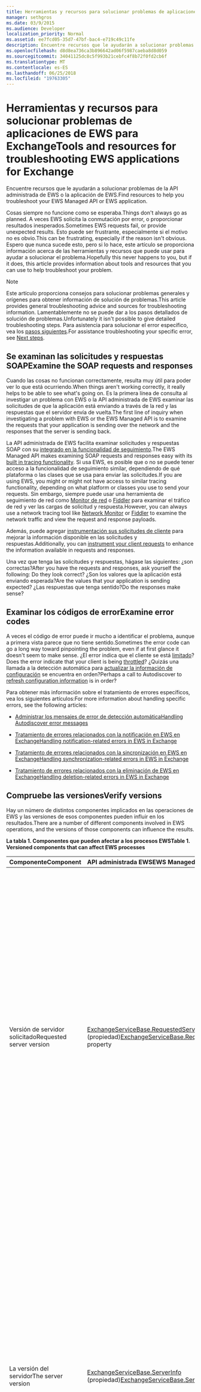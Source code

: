 ```yaml
---
title: Herramientas y recursos para solucionar problemas de aplicaciones de EWS para Exchange
manager: sethgros
ms.date: 03/9/2015
ms.audience: Developer
localization_priority: Normal
ms.assetid: ee7fcd05-35d7-47bf-bac4-e719c49c11fe
description: Encuentre recursos que le ayudarán a solucionar problemas de la API administrada de EWS o la aplicación de EWS.
ms.openlocfilehash: d8d8ea736ca3b896642ad06f5987caeba8d8d059
ms.sourcegitcommit: 34041125dc8c5f993b21cebfc4f8b72f0fd2cb6f
ms.translationtype: MT
ms.contentlocale: es-ES
ms.lasthandoff: 06/25/2018
ms.locfileid: "19763305"
---
```

# <a name="tools-and-resources-for-troubleshooting-ews-applications-for-exchange"></a><span data-ttu-id="48233-103">Herramientas y recursos para solucionar problemas de aplicaciones de EWS para Exchange</span><span class="sxs-lookup"><span data-stu-id="48233-103">Tools and resources for troubleshooting EWS applications for Exchange</span></span>

<span data-ttu-id="48233-104">Encuentre recursos que le ayudarán a solucionar problemas de la API administrada de EWS o la aplicación de EWS.</span><span class="sxs-lookup"><span data-stu-id="48233-104">Find resources to help you troubleshoot your EWS Managed API or EWS application.</span></span>
  
<span data-ttu-id="48233-105">Cosas siempre no funcione como se esperaba.</span><span class="sxs-lookup"><span data-stu-id="48233-105">Things don't always go as planned.</span></span> <span data-ttu-id="48233-106">A veces EWS solicita la conmutación por error, o proporcionar resultados inesperados.</span><span class="sxs-lookup"><span data-stu-id="48233-106">Sometimes EWS requests fail, or provide unexpected results.</span></span> <span data-ttu-id="48233-107">Esto puede ser frustrante, especialmente si el motivo no es obvio.</span><span class="sxs-lookup"><span data-stu-id="48233-107">This can be frustrating, especially if the reason isn't obvious.</span></span> <span data-ttu-id="48233-108">Espero que nunca sucede esto, pero si lo hace, este artículo se proporciona información acerca de las herramientas y recursos que puede usar para ayudar a solucionar el problema.</span><span class="sxs-lookup"><span data-stu-id="48233-108">Hopefully this never happens to you, but if it does, this article provides information about tools and resources that you can use to help troubleshoot your problem.</span></span>
  
> [!NOTE]
> <span data-ttu-id="48233-109">Este artículo proporciona consejos para solucionar problemas generales y orígenes para obtener información de solución de problemas.</span><span class="sxs-lookup"><span data-stu-id="48233-109">This article provides general troubleshooting advice and sources for troubleshooting information.</span></span> <span data-ttu-id="48233-110">Lamentablemente no se puede dar a los pasos detallados de solución de problemas.</span><span class="sxs-lookup"><span data-stu-id="48233-110">Unfortunately it isn't possible to give detailed troubleshooting steps.</span></span> <span data-ttu-id="48233-111">Para asistencia para solucionar el error específico, vea los [pasos siguientes](#bk_NextSteps).</span><span class="sxs-lookup"><span data-stu-id="48233-111">For assistance troubleshooting your specific error, see [Next steps](#bk_NextSteps).</span></span> 
  
## <a name="examine-the-soap-requests-and-responses"></a><span data-ttu-id="48233-112">Se examinan las solicitudes y respuestas SOAP</span><span class="sxs-lookup"><span data-stu-id="48233-112">Examine the SOAP requests and responses</span></span>

<span data-ttu-id="48233-113">Cuando las cosas no funcionan correctamente, resulta muy útil para poder ver lo que está ocurriendo.</span><span class="sxs-lookup"><span data-stu-id="48233-113">When things aren't working correctly, it really helps to be able to see what's going on.</span></span> <span data-ttu-id="48233-114">Es la primera línea de consulta al investigar un problema con EWS o la API administrada de EWS examinar las solicitudes de que la aplicación está enviando a través de la red y las respuestas que el servidor envía de vuelta.</span><span class="sxs-lookup"><span data-stu-id="48233-114">The first line of inquiry when investigating a problem with EWS or the EWS Managed API is to examine the requests that your application is sending over the network and the responses that the server is sending back.</span></span>
  
<span data-ttu-id="48233-115">La API administrada de EWS facilita examinar solicitudes y respuestas SOAP con su [integrado en la funcionalidad de seguimiento](how-to-trace-requests-responses-to-troubleshoot-ews-managed-api-applications.md).</span><span class="sxs-lookup"><span data-stu-id="48233-115">The EWS Managed API makes examining SOAP requests and responses easy with its [built in tracing functionality](how-to-trace-requests-responses-to-troubleshoot-ews-managed-api-applications.md).</span></span> <span data-ttu-id="48233-116">Si usa EWS, es posible que o no se puede tener acceso a la funcionalidad de seguimiento similar, dependiendo de qué plataforma o las clases que se usa para enviar las solicitudes.</span><span class="sxs-lookup"><span data-stu-id="48233-116">If you are using EWS, you might or might not have access to similar tracing functionality, depending on what platform or classes you use to send your requests.</span></span> <span data-ttu-id="48233-117">Sin embargo, siempre puede usar una herramienta de seguimiento de red como [Monitor de red](http://www.microsoft.com/en-us/download/details.aspx?id=4865) o [Fiddler](http://www.telerik.com/fiddler) para examinar el tráfico de red y ver las cargas de solicitud y respuesta.</span><span class="sxs-lookup"><span data-stu-id="48233-117">However, you can always use a network tracing tool like [Network Monitor](http://www.microsoft.com/en-us/download/details.aspx?id=4865) or [Fiddler](http://www.telerik.com/fiddler) to examine the network traffic and view the request and response payloads.</span></span> 
  
<span data-ttu-id="48233-118">Además, puede agregar [instrumentación sus solicitudes de cliente](instrumenting-client-requests-for-ews-and-rest-in-exchange.md) para mejorar la información disponible en las solicitudes y respuestas.</span><span class="sxs-lookup"><span data-stu-id="48233-118">Additionally, you can [instrument your client requests](instrumenting-client-requests-for-ews-and-rest-in-exchange.md) to enhance the information available in requests and responses.</span></span> 
  
<span data-ttu-id="48233-119">Una vez que tenga las solicitudes y respuestas, hágase las siguientes: ¿son correctas?</span><span class="sxs-lookup"><span data-stu-id="48233-119">After you have the requests and responses, ask yourself the following: Do they look correct?</span></span> <span data-ttu-id="48233-120">¿Son los valores que la aplicación está enviando esperada?</span><span class="sxs-lookup"><span data-stu-id="48233-120">Are the values that your application is sending expected?</span></span> <span data-ttu-id="48233-121">¿Las respuestas que tenga sentido?</span><span class="sxs-lookup"><span data-stu-id="48233-121">Do the responses make sense?</span></span>
  
## <a name="examine-error-codes"></a><span data-ttu-id="48233-122">Examinar los códigos de error</span><span class="sxs-lookup"><span data-stu-id="48233-122">Examine error codes</span></span>

<span data-ttu-id="48233-123">A veces el código de error puede ir mucho a identificar el problema, aunque a primera vista parece que no tiene sentido.</span><span class="sxs-lookup"><span data-stu-id="48233-123">Sometimes the error code can go a long way toward pinpointing the problem, even if at first glance it doesn't seem to make sense.</span></span> <span data-ttu-id="48233-124">¿El error indica que el cliente se está [limitado](ews-throttling-in-exchange.md)?</span><span class="sxs-lookup"><span data-stu-id="48233-124">Does the error indicate that your client is being [throttled](ews-throttling-in-exchange.md)?</span></span> <span data-ttu-id="48233-125">¿Quizás una llamada a la detección automática para [actualizar la información de configuración](how-to-refresh-configuration-information-by-using-autodiscover.md) se encuentra en orden?</span><span class="sxs-lookup"><span data-stu-id="48233-125">Perhaps a call to Autodiscover to [refresh configuration information](how-to-refresh-configuration-information-by-using-autodiscover.md) is in order?</span></span> 
  
<span data-ttu-id="48233-126">Para obtener más información sobre el tratamiento de errores específicos, vea los siguientes artículos:</span><span class="sxs-lookup"><span data-stu-id="48233-126">For more information about handling specific errors, see the following articles:</span></span>
  
- [<span data-ttu-id="48233-127">Administrar los mensajes de error de detección automática</span><span class="sxs-lookup"><span data-stu-id="48233-127">Handling Autodiscover error messages</span></span>](handling-autodiscover-error-messages.md)
    
- [<span data-ttu-id="48233-128">Tratamiento de errores relacionados con la notificación en EWS en Exchange</span><span class="sxs-lookup"><span data-stu-id="48233-128">Handling notification-related errors in EWS in Exchange</span></span>](handling-notification-related-errors-in-ews-in-exchange.md)
    
- [<span data-ttu-id="48233-129">Tratamiento de errores relacionados con la sincronización en EWS en Exchange</span><span class="sxs-lookup"><span data-stu-id="48233-129">Handling synchronization-related errors in EWS in Exchange</span></span>](handling-synchronization-related-errors-in-ews-in-exchange.md)
    
- [<span data-ttu-id="48233-130">Tratamiento de errores relacionados con la eliminación de EWS en Exchange</span><span class="sxs-lookup"><span data-stu-id="48233-130">Handling deletion-related errors in EWS in Exchange</span></span>](handling-deletion-related-errors-in-ews-in-exchange.md)
    
## <a name="verify-versions"></a><span data-ttu-id="48233-131">Compruebe las versiones</span><span class="sxs-lookup"><span data-stu-id="48233-131">Verify versions</span></span>

<span data-ttu-id="48233-132">Hay un número de distintos componentes implicados en las operaciones de EWS y las versiones de esos componentes pueden influir en los resultados.</span><span class="sxs-lookup"><span data-stu-id="48233-132">There are a number of different components involved in EWS operations, and the versions of those components can influence the results.</span></span>
  
<span data-ttu-id="48233-133">**La tabla 1. Componentes que pueden afectar a los procesos EWS**</span><span class="sxs-lookup"><span data-stu-id="48233-133">**Table 1. Versioned components that can affect EWS processes**</span></span>

|<span data-ttu-id="48233-134">**Componente**</span><span class="sxs-lookup"><span data-stu-id="48233-134">**Component**</span></span>|<span data-ttu-id="48233-135">**API administrada EWS**</span><span class="sxs-lookup"><span data-stu-id="48233-135">**EWS Managed API**</span></span>|<span data-ttu-id="48233-136">**EWS**</span><span class="sxs-lookup"><span data-stu-id="48233-136">**EWS**</span></span>|<span data-ttu-id="48233-137">**Notas**</span><span class="sxs-lookup"><span data-stu-id="48233-137">**Notes**</span></span>|
|:-----|:-----|:-----|:-----|
|<span data-ttu-id="48233-138">Versión de servidor solicitado</span><span class="sxs-lookup"><span data-stu-id="48233-138">Requested server version</span></span>  <br/> |<span data-ttu-id="48233-139">[ExchangeServiceBase.RequestedServerVersion](http://msdn.microsoft.com/es-es/library/microsoft.exchange.webservices.data.exchangeservicebase.requestedserverversion%28v=exchg.80%29.aspx) (propiedad)</span><span class="sxs-lookup"><span data-stu-id="48233-139">[ExchangeServiceBase.RequestedServerVersion](http://msdn.microsoft.com/es-es/library/microsoft.exchange.webservices.data.exchangeservicebase.requestedserverversion%28v=exchg.80%29.aspx) property</span></span>  <br/> |<span data-ttu-id="48233-140">Elemento [RequestServerVersion](http://msdn.microsoft.com/library/af4032d5-42b3-463e-9d0a-8236d78e5b75%28Office.15%29.aspx)</span><span class="sxs-lookup"><span data-stu-id="48233-140">[RequestServerVersion](http://msdn.microsoft.com/library/af4032d5-42b3-463e-9d0a-8236d78e5b75%28Office.15%29.aspx) element</span></span>  <br/> |<span data-ttu-id="48233-141">Este valor controla qué versión del esquema EWS se utiliza para procesar la solicitud EWS.</span><span class="sxs-lookup"><span data-stu-id="48233-141">This value controls which version of the EWS schema is used to process the EWS request.</span></span> <span data-ttu-id="48233-142">Asegúrese de que la versión del esquema especificado aquí tiene sentido para la solicitud que va a enviar.</span><span class="sxs-lookup"><span data-stu-id="48233-142">Make sure that the schema version specified here makes sense for the request you are sending.</span></span> <span data-ttu-id="48233-143">Algunas operaciones y propiedades no están disponibles en versiones anteriores del esquema.</span><span class="sxs-lookup"><span data-stu-id="48233-143">Some properties and operations are not available in earlier versions of the schema.</span></span>  <br/> |
|<span data-ttu-id="48233-144">La versión del servidor</span><span class="sxs-lookup"><span data-stu-id="48233-144">The server version</span></span>  <br/> |<span data-ttu-id="48233-145">[ExchangeServiceBase.ServerInfo](http://msdn.microsoft.com/es-es/library/microsoft.exchange.webservices.data.exchangeservicebase.serverinfo%28v=exchg.80%29.aspx) (propiedad)</span><span class="sxs-lookup"><span data-stu-id="48233-145">[ExchangeServiceBase.ServerInfo](http://msdn.microsoft.com/es-es/library/microsoft.exchange.webservices.data.exchangeservicebase.serverinfo%28v=exchg.80%29.aspx) property</span></span>  <br/> |<span data-ttu-id="48233-146">Elemento [ServerVersionInfo](http://msdn.microsoft.com/library/c04a6872-ca27-432b-aac2-36b023d0afc6%28Office.15%29.aspx)</span><span class="sxs-lookup"><span data-stu-id="48233-146">[ServerVersionInfo](http://msdn.microsoft.com/library/c04a6872-ca27-432b-aac2-36b023d0afc6%28Office.15%29.aspx) element</span></span>  <br/> |<span data-ttu-id="48233-147">Este valor devuelto por el servidor en respuestas EWS e indica la versión del servidor que procesa la respuesta.</span><span class="sxs-lookup"><span data-stu-id="48233-147">This value is returned by the server in EWS responses, and indicates the version of the server that processed the response.</span></span> <span data-ttu-id="48233-148">Asegúrese de que este valor es el esperado.</span><span class="sxs-lookup"><span data-stu-id="48233-148">Make sure this value is what you expect.</span></span> <span data-ttu-id="48233-149">Si es posible, asegúrese de que el servidor de Exchange se está ejecutando la actualización más reciente de la versión principal de Exchange.</span><span class="sxs-lookup"><span data-stu-id="48233-149">If possible, make sure that the Exchange server is running the most recent update for your major version of Exchange.</span></span>  <br/> |
|<span data-ttu-id="48233-150">La versión de la API administrada de EWS</span><span class="sxs-lookup"><span data-stu-id="48233-150">The EWS Managed API version</span></span>  <br/> |<span data-ttu-id="48233-151">La propiedad de versión del producto del archivo Microsoft.Exchange.WebServices.dll.</span><span class="sxs-lookup"><span data-stu-id="48233-151">The Product version property of the Microsoft.Exchange.WebServices.dll file.</span></span>  <br/> |<span data-ttu-id="48233-152">No disponible</span><span class="sxs-lookup"><span data-stu-id="48233-152">Not applicable</span></span>  <br/> |<span data-ttu-id="48233-153">Si está utilizando la API administrada de EWS, asegúrese de que está usando [la versión más reciente](http://aka.ms/ews-managed-api-readme).</span><span class="sxs-lookup"><span data-stu-id="48233-153">If you're using the EWS Managed API, make sure that you are using [the most recent version](http://aka.ms/ews-managed-api-readme).</span></span>  <br/> |
   
## <a name="verify-access"></a><span data-ttu-id="48233-154">Comprobación del acceso</span><span class="sxs-lookup"><span data-stu-id="48233-154">Verify access</span></span>

<span data-ttu-id="48233-155">EWS está habilitado de forma predeterminada, pero [se pueden cambiar los valores predeterminados](how-to-control-access-to-ews-in-exchange.md).</span><span class="sxs-lookup"><span data-stu-id="48233-155">EWS is enabled by default, but [defaults can be changed](how-to-control-access-to-ews-in-exchange.md).</span></span> <span data-ttu-id="48233-156">Use el cmdlet [Get-OrganizationConfig](http://technet.microsoft.com/es-es/library/bb124754.aspx) para asegurarse de que EWS esté habilitado en el servidor y el cmdlet [Get-CASMailbox](http://technet.microsoft.com/es-es/library/aa997571.aspx) para asegurarse de que EWS está habilitado para el buzón del usuario.</span><span class="sxs-lookup"><span data-stu-id="48233-156">Use the [Get-OrganizationConfig](http://technet.microsoft.com/es-es/library/bb124754.aspx) cmdlet to make sure that EWS is enabled on the server, and the [Get-CASMailbox](http://technet.microsoft.com/es-es/library/aa997571.aspx) cmdlet to make sure that EWS is enabled for the user's mailbox.</span></span> <span data-ttu-id="48233-157">También comprobar ambas respuestas de cmdlet para una dirección URL de EWS permitirán o bloquean lista y asegúrese de que no se bloquea la aplicación de uso de EWS.</span><span class="sxs-lookup"><span data-stu-id="48233-157">Also check both cmdlet responses for an EWS allow or block list, and make sure that your application isn't blocked from using EWS.</span></span> 
  
<span data-ttu-id="48233-158">También debe comprobar que la [configuración de autenticación predeterminada](http://technet.microsoft.com/es-es/library/gg247612%28v=exchg.150%29.aspx) en el directorio virtual de EWS no se han modificado.</span><span class="sxs-lookup"><span data-stu-id="48233-158">You should also verify that the [default authentication settings](http://technet.microsoft.com/es-es/library/gg247612%28v=exchg.150%29.aspx) on the EWS virtual directory have not been modified.</span></span> 
  
## <a name="try-another-ews-client"></a><span data-ttu-id="48233-159">Probar con otro cliente EWS</span><span class="sxs-lookup"><span data-stu-id="48233-159">Try another EWS client</span></span>

<span data-ttu-id="48233-160">En ocasiones, es útil probar la misma solicitud desde otro cliente y comparar los resultados.</span><span class="sxs-lookup"><span data-stu-id="48233-160">Sometimes it is helpful to try the same request from another client and compare results.</span></span> <span data-ttu-id="48233-161">Si otro cliente obtiene resultados diferentes, ¿qué es diferente?</span><span class="sxs-lookup"><span data-stu-id="48233-161">If another client gets different results, what is different?</span></span> <span data-ttu-id="48233-162">Averiguar qué es diferente entre la solicitud es correcta y una solicitud errónea puede ayudar a explicar por qué se están produciendo errores de una solicitud en particular.</span><span class="sxs-lookup"><span data-stu-id="48233-162">Figuring out what is different between a successful request and a failed request can help explain why a particular request is failing.</span></span>
  
<span data-ttu-id="48233-163">Mientras que sin duda puede escribir otro cliente para probar con, no es necesario!</span><span class="sxs-lookup"><span data-stu-id="48233-163">While you can certainly write another client to test with, you don't have to!</span></span> <span data-ttu-id="48233-164">[EWSEditor](http://ewseditor.codeplex.com/) es un cliente de ejemplo que usa la API administrada de EWS y EWS.</span><span class="sxs-lookup"><span data-stu-id="48233-164">[EWSEditor](http://ewseditor.codeplex.com/) is a sample client that uses the EWS Managed API and EWS.</span></span> <span data-ttu-id="48233-165">Puede descargar al cliente (incluido el código de origen) y usarlo para probar las mismas solicitudes que se producen errores en la aplicación.</span><span class="sxs-lookup"><span data-stu-id="48233-165">You can download the client (including the source code) and use it to try the same requests that are failing in your application.</span></span> 
  
## <a name="examine-iis-logs"></a><span data-ttu-id="48233-166">Examine los registros de IIS</span><span class="sxs-lookup"><span data-stu-id="48233-166">Examine IIS logs</span></span>

<span data-ttu-id="48233-167">Si tiene acceso al servidor de Exchange, la funcionalidad de registro proporcionada por Internet Information Services (IIS) en los servidores de acceso de cliente puede proporcionar más información acerca de los errores.</span><span class="sxs-lookup"><span data-stu-id="48233-167">If you have access to the Exchange server, the logging functionality provided by Internet Information Services (IIS) on the Client Access servers can provide more information about failures.</span></span> <span data-ttu-id="48233-168">Sin embargo, tenga en cuenta que los registros de IIS sólo será útil si recibe un error HTTP.</span><span class="sxs-lookup"><span data-stu-id="48233-168">However, keep in mind that IIS logs will only be helpful if you are receiving an HTTP error.</span></span>
  
<span data-ttu-id="48233-169">IIS proporciona dos métodos diferentes de registro: [el registro de IIS](http://www.iis.net/learn/manage/provisioning-and-managing-iis/configure-logging-in-iis) y [seguimiento de solicitudes erróneas](http://www.iis.net/learn/troubleshoot/using-failed-request-tracing/troubleshooting-failed-requests-using-tracing-in-iis).</span><span class="sxs-lookup"><span data-stu-id="48233-169">IIS provides two different logging methods: [IIS logging](http://www.iis.net/learn/manage/provisioning-and-managing-iis/configure-logging-in-iis) and [failed requests tracing](http://www.iis.net/learn/troubleshoot/using-failed-request-tracing/troubleshooting-failed-requests-using-tracing-in-iis).</span></span> <span data-ttu-id="48233-170">Para trabajar con los registros de IIS, puede utilizar [Log Parser Studio](http://blogs.technet.com/b/exchange/archive/2012/03/07/introducing-log-parser-studio.aspx), que incluye un número de consultas EWS integradas.</span><span class="sxs-lookup"><span data-stu-id="48233-170">To work with IIS logs, you can use [Log Parser Studio](http://blogs.technet.com/b/exchange/archive/2012/03/07/introducing-log-parser-studio.aspx), which includes a number of built-in EWS queries.</span></span>
  
## <a name="next-steps"></a><span data-ttu-id="48233-171">Siguientes pasos</span><span class="sxs-lookup"><span data-stu-id="48233-171">Next steps</span></span>
<span data-ttu-id="48233-172"><a name="bk_NextSteps"> </a></span><span class="sxs-lookup"><span data-stu-id="48233-172"></span></span>

<span data-ttu-id="48233-173">Ahora que ha aprendido acerca de las herramientas y recursos que puede usar para solucionar problemas, puede que necesite ayuda para comprender la información proporcionada por dichas herramientas.</span><span class="sxs-lookup"><span data-stu-id="48233-173">Now that you've learned about the tools and resources that you can use to troubleshoot, you might need help understanding the information provided by those tools.</span></span> <span data-ttu-id="48233-174">Las siguientes son algunas de las opciones para obtener ayuda:</span><span class="sxs-lookup"><span data-stu-id="48233-174">The following are some options for getting help:</span></span>
  
- <span data-ttu-id="48233-175">[Foro de desarrollo de Exchange Server en MSDN](http://social.msdn.microsoft.com/Forums/en-US/home?category=exchangeserver) : formular una pregunta de la Comunidad de desarrollo de MSDN Exchange Server.</span><span class="sxs-lookup"><span data-stu-id="48233-175">[Exchange Server Development forum on MSDN](http://social.msdn.microsoft.com/Forums/en-US/home?category=exchangeserver) — Ask a question of the MSDN Exchange Server development community.</span></span> 
    
- <span data-ttu-id="48233-176">[StackOverflow](http://stackoverflow.com/tags/ews) : formular una pregunta de la Comunidad de StackOverflow.</span><span class="sxs-lookup"><span data-stu-id="48233-176">[StackOverflow](http://stackoverflow.com/tags/ews) — Ask a question of the StackOverflow community.</span></span> <span data-ttu-id="48233-177">Asegúrese de marcar la entrada de blog con "ews".</span><span class="sxs-lookup"><span data-stu-id="48233-177">Be sure to tag your post with "ews".</span></span> 
    
- <span data-ttu-id="48233-178">[Soporte técnico de Microsoft](http://support.microsoft.com/ph/730/en-us) , póngase en contacto con un profesional de soporte técnico de Microsoft para obtener ayuda.</span><span class="sxs-lookup"><span data-stu-id="48233-178">[Microsoft Support](http://support.microsoft.com/ph/730/en-us) — Contact a Microsoft support professional for assistance.</span></span> 
    
## <a name="see-also"></a><span data-ttu-id="48233-179">Vea también</span><span class="sxs-lookup"><span data-stu-id="48233-179">See also</span></span>


<span data-ttu-id="48233-180">Vea los siguientes artículos:</span><span class="sxs-lookup"><span data-stu-id="48233-180">See the following articles:</span></span>
  
- [<span data-ttu-id="48233-181">Desarrollo de clientes de servicios web de Exchange</span><span class="sxs-lookup"><span data-stu-id="48233-181">Develop web service clients for Exchange</span></span>](develop-web-service-clients-for-exchange.md)
    
- [<span data-ttu-id="48233-182">Seguimiento de las solicitudes y respuestas para solucionar problemas de aplicaciones de la API administrada de EWS</span><span class="sxs-lookup"><span data-stu-id="48233-182">Trace requests and responses to troubleshoot EWS Managed API applications</span></span>](how-to-trace-requests-responses-to-troubleshoot-ews-managed-api-applications.md)
    
- [<span data-ttu-id="48233-183">Instrumentación de las solicitudes de cliente para EWS y REST en Exchange</span><span class="sxs-lookup"><span data-stu-id="48233-183">Instrumenting client requests for EWS and REST in Exchange</span></span>](instrumenting-client-requests-for-ews-and-rest-in-exchange.md)
    
- [<span data-ttu-id="48233-184">EWS limitación en Exchange</span><span class="sxs-lookup"><span data-stu-id="48233-184">EWS throttling in Exchange</span></span>](ews-throttling-in-exchange.md)
    
- [<span data-ttu-id="48233-185">Actualizar información de configuración mediante el uso de detección automática</span><span class="sxs-lookup"><span data-stu-id="48233-185">Refresh configuration information by using Autodiscover</span></span>](how-to-refresh-configuration-information-by-using-autodiscover.md)
    
- [<span data-ttu-id="48233-186">Administrar los mensajes de error de detección automática</span><span class="sxs-lookup"><span data-stu-id="48233-186">Handling Autodiscover error messages</span></span>](handling-autodiscover-error-messages.md)
    
- [<span data-ttu-id="48233-187">Tratamiento de errores relacionados con la notificación en EWS en Exchange</span><span class="sxs-lookup"><span data-stu-id="48233-187">Handling notification-related errors in EWS in Exchange</span></span>](handling-notification-related-errors-in-ews-in-exchange.md)
    
- [<span data-ttu-id="48233-188">Tratamiento de errores relacionados con la sincronización en EWS en Exchange</span><span class="sxs-lookup"><span data-stu-id="48233-188">Handling synchronization-related errors in EWS in Exchange</span></span>](handling-synchronization-related-errors-in-ews-in-exchange.md)
    
- [<span data-ttu-id="48233-189">Tratamiento de errores relacionados con la eliminación de EWS en Exchange</span><span class="sxs-lookup"><span data-stu-id="48233-189">Handling deletion-related errors in EWS in Exchange</span></span>](handling-deletion-related-errors-in-ews-in-exchange.md)
    
- [<span data-ttu-id="48233-190">Configuración del registro en IIS</span><span class="sxs-lookup"><span data-stu-id="48233-190">Configuring Logging in IIS</span></span>](http://www.iis.net/learn/manage/provisioning-and-managing-iis/configure-logging-in-iis)
    
- [<span data-ttu-id="48233-191">Solución de problemas de error de solicitudes mediante el seguimiento en IIS 7</span><span class="sxs-lookup"><span data-stu-id="48233-191">Troubleshooting Failed Requests Using Tracing in IIS 7</span></span>](http://www.iis.net/learn/troubleshoot/using-failed-request-tracing/troubleshooting-failed-requests-using-tracing-in-iis)
    
- [<span data-ttu-id="48233-192">Introducción: Log Parser Studio</span><span class="sxs-lookup"><span data-stu-id="48233-192">Introducing: Log Parser Studio</span></span>](http://blogs.technet.com/b/exchange/archive/2012/03/07/introducing-log-parser-studio.aspx)
    
- [<span data-ttu-id="48233-193">Configuración predeterminada de los directorios virtuales de Exchange</span><span class="sxs-lookup"><span data-stu-id="48233-193">Default Settings for Exchange Virtual Directories</span></span>](http://technet.microsoft.com/es-es/library/gg247612%28v=exchg.150%29.aspx)
    
<span data-ttu-id="48233-194">Descargar lo siguiente:</span><span class="sxs-lookup"><span data-stu-id="48233-194">Download the following:</span></span>
  
- [<span data-ttu-id="48233-195">Microsoft Network Monitor 3.4</span><span class="sxs-lookup"><span data-stu-id="48233-195">Microsoft Network Monitor 3.4</span></span>](http://www.microsoft.com/en-us/download/details.aspx?id=4865)
    
- [<span data-ttu-id="48233-196">Fiddler</span><span class="sxs-lookup"><span data-stu-id="48233-196">Fiddler</span></span>](http://www.telerik.com/fiddler)
    
- [<span data-ttu-id="48233-197">EWSEditor</span><span class="sxs-lookup"><span data-stu-id="48233-197">EWSEditor</span></span>](http://ewseditor.codeplex.com/)
    
- [<span data-ttu-id="48233-198">API administrada de servicios Web de Exchange</span><span class="sxs-lookup"><span data-stu-id="48233-198">Exchange Web Services Managed API</span></span>](http://go.microsoft.com/fwlink/?LinkID=255472)
    

